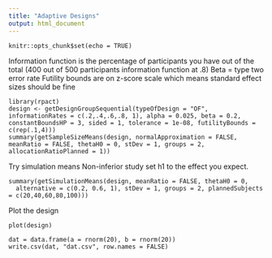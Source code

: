 ```yaml
---
title: "Adaptive Designs"
output: html_document
---
```


```{r setup, include=FALSE}
knitr::opts_chunk$set(echo = TRUE)
```
Information function is the percentage of participants you have out of the total (400 out of 500 participants information function at .8)
Beta = type two error rate
Futility bounds are on z-score scale which means standard effect sizes should be fine

```{r}
library(rpact)
design <- getDesignGroupSequential(typeOfDesign = "OF", informationRates = c(.2,.4,.6,.8, 1), alpha = 0.025, beta = 0.2, constantBoundsHP = 3, sided = 1, tolerance = 1e-08, futilityBounds = c(rep(.1,4)))
summary(getSampleSizeMeans(design, normalApproximation = FALSE, meanRatio = FALSE, thetaH0 = 0, stDev = 1, groups = 2, allocationRatioPlanned = 1))
```
Try simulation means
Non-inferior study set h1 to the effect you expect.
```{r}
summary(getSimulationMeans(design, meanRatio = FALSE, thetaH0 = 0,
  alternative = c(0.2, 0.6, 1), stDev = 1, groups = 2, plannedSubjects = c(20,40,60,80,100)))

```
Plot the design
```{r}
plot(design)
```



```{r}
dat = data.frame(a = rnorm(20), b = rnorm(20))
write.csv(dat, "dat.csv", row.names = FALSE)
```

